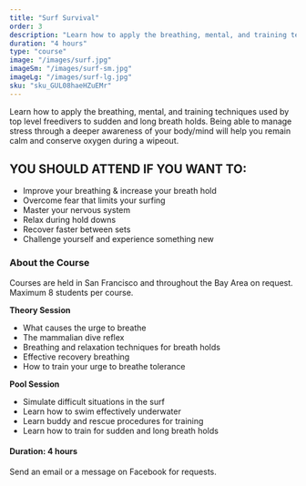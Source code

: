 ```yaml
---
title: "Surf Survival"
order: 3
description: "Learn how to apply the breathing, mental, and training techniques used by top level freedivers to sudden and long breath holds. Being able to manage stress through a deeper awareness of your body/mind will help you remain calm and conserve oxygen during a wipeout."
duration: "4 hours"
type: "course"
image: "/images/surf.jpg"
imageSm: "/images/surf-sm.jpg"
imageLg: "/images/surf-lg.jpg"
sku: "sku_GUL08haeHZuEMr"
---
```


Learn how to apply the breathing, mental, and training techniques used by top level freedivers to sudden and long breath holds. Being able to manage stress through a deeper awareness of your body/mind will help you remain calm and conserve oxygen during a wipeout.

## **YOU SHOULD ATTEND IF YOU WANT TO:**
  - Improve your breathing & increase your breath hold
  - Overcome fear that limits your surfing
  - Master your nervous system
  - Relax during hold downs
  - Recover faster between sets
  - Challenge yourself and experience something new

### About the Course

Courses are held in San Francisco and throughout the Bay Area on request. Maximum 8 students per course.

**Theory Session**
  - What causes the urge to breathe
  - The mammalian dive reflex
  - Breathing and relaxation techniques for breath holds
  - Effective recovery breathing
  - How to train your urge to breathe tolerance

**Pool Session**
  - Simulate difficult situations in the surf
  - Learn how to swim effectively underwater
  - Learn buddy and rescue procedures for training
  - Learn how to train for sudden and long breath holds

#### Duration: 4 hours

Send an email or a message on Facebook for requests.
